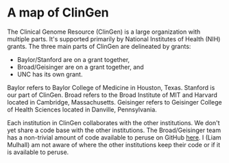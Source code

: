 # A map of ClinGen

The Clinical Genome Resource (ClinGen) is a large organization with multiple
parts. It's supported primarily by National Institutes of Health (NIH) grants.
The three main parts of ClinGen are delineated by grants:

- Baylor/Stanford are on a grant together,
- Broad/Geisinger are on a grant together, and
- UNC has its own grant.

Baylor refers to Baylor College of Medicine in Houston, Texas. Stanford is our
part of ClinGen. Broad refers to the Broad Institute of MIT and Harvard located
in Cambridge, Massachusetts. Geisinger refers to Geisinger College of Health
Sciences located in Danville, Pennsylvania.

Each institution in ClinGen collaborates with the other institutions. We don't
yet share a code base with the other institutions. The Broad/Geisinger team has
a non-trivial amount of code available to peruse on GitHub
[here](https://github.com/clingen-data-model). I (Liam Mulhall) am not aware of
where the other institutions keep their code or if it is available to peruse.